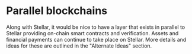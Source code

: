 # Parallel blockchains

Along with Stellar, it would be nice to have a layer that exists in parallel to Stellar providing on-chain smart contracts and verification. Assets and financial payments can continue to take place on Stellar. More details and ideas for these are outlined in the "Alternate Ideas" section.

